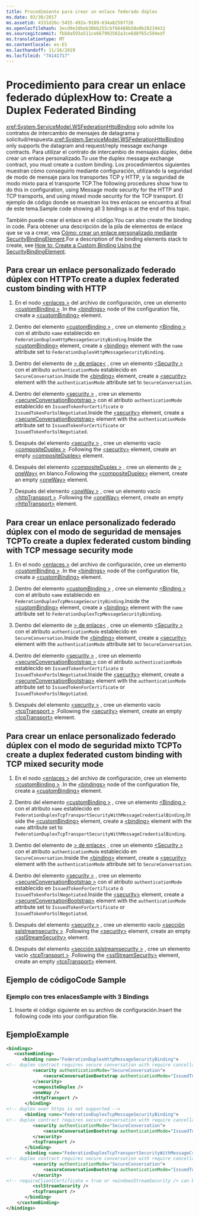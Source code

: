 ```yaml
---
title: Procedimiento para crear un enlace federado dúplex
ms.date: 03/30/2017
ms.assetid: 4331d2bc-5455-492a-9189-634a82597726
ms.openlocfilehash: 3ecd9e2dbeb30bb255cbf66488b50a9b20219431
ms.sourcegitcommit: fbb8a593a511ce667992502a3ce6d8f65c594edf
ms.translationtype: MT
ms.contentlocale: es-ES
ms.lasthandoff: 11/16/2019
ms.locfileid: "74141717"
---
```

# <a name="how-to-create-a-duplex-federated-binding"></a><span data-ttu-id="cea8a-102">Procedimiento para crear un enlace federado dúplex</span><span class="sxs-lookup"><span data-stu-id="cea8a-102">How to: Create a Duplex Federated Binding</span></span>

<span data-ttu-id="cea8a-103"><xref:System.ServiceModel.WSFederationHttpBinding> solo admite los contratos de intercambio de mensajes de datagrama y solicitud/respuesta.</span><span class="sxs-lookup"><span data-stu-id="cea8a-103"><xref:System.ServiceModel.WSFederationHttpBinding> only supports the datagram and request/reply message exchange contracts.</span></span> <span data-ttu-id="cea8a-104">Para utilizar el contrato de intercambio de mensajes dúplex, debe crear un enlace personalizado.</span><span class="sxs-lookup"><span data-stu-id="cea8a-104">To use the duplex message exchange contract, you must create a custom binding.</span></span> <span data-ttu-id="cea8a-105">Los procedimientos siguientes muestran cómo conseguirlo mediante configuración, utilizando la seguridad de modo de mensaje para los transportes TCP y HTTP, y la seguridad de modo mixto para el transporte TCP.</span><span class="sxs-lookup"><span data-stu-id="cea8a-105">The following procedures show how to do this in configuration, using Message mode security for the HTTP and TCP transports, and using mixed mode security for the TCP transport.</span></span> <span data-ttu-id="cea8a-106">El ejemplo de código donde se muestran los tres enlaces se encuentra al final de este tema.</span><span class="sxs-lookup"><span data-stu-id="cea8a-106">Sample code showing all 3 bindings is at the end of this topic.</span></span>

<span data-ttu-id="cea8a-107">También puede crear el enlace en el código.</span><span class="sxs-lookup"><span data-stu-id="cea8a-107">You can also create the binding in code.</span></span> <span data-ttu-id="cea8a-108">Para obtener una descripción de la pila de elementos de enlace que se va a crear, vea [Cómo: crear un enlace personalizado mediante SecurityBindingElement](../../../../docs/framework/wcf/feature-details/how-to-create-a-custom-binding-using-the-securitybindingelement.md).</span><span class="sxs-lookup"><span data-stu-id="cea8a-108">For a description of the binding elements stack to create, see [How to: Create a Custom Binding Using the SecurityBindingElement](../../../../docs/framework/wcf/feature-details/how-to-create-a-custom-binding-using-the-securitybindingelement.md).</span></span>

## <a name="to-create-a-duplex-federated-custom-binding-with-http"></a><span data-ttu-id="cea8a-109">Para crear un enlace personalizado federado dúplex con HTTP</span><span class="sxs-lookup"><span data-stu-id="cea8a-109">To create a duplex federated custom binding with HTTP</span></span>

1. <span data-ttu-id="cea8a-110">En el nodo [\<enlaces >](../../../../docs/framework/configure-apps/file-schema/wcf/bindings.md) del archivo de configuración, cree un elemento [\<customBinding >](../../../../docs/framework/configure-apps/file-schema/wcf/custombinding.md) .</span><span class="sxs-lookup"><span data-stu-id="cea8a-110">In the [\<bindings>](../../../../docs/framework/configure-apps/file-schema/wcf/bindings.md) node of the configuration file, create a [\<customBinding>](../../../../docs/framework/configure-apps/file-schema/wcf/custombinding.md) element.</span></span>

2. <span data-ttu-id="cea8a-111">Dentro del elemento [\<customBinding >](../../../../docs/framework/configure-apps/file-schema/wcf/custombinding.md) , cree un elemento [\<Binding >](../../configure-apps/file-schema/wcf/bindings.md) con el atributo `name` establecido en `FederationDuplexHttpMessageSecurityBinding`.</span><span class="sxs-lookup"><span data-stu-id="cea8a-111">Inside the [\<customBinding>](../../../../docs/framework/configure-apps/file-schema/wcf/custombinding.md) element, create a [\<binding>](../../configure-apps/file-schema/wcf/bindings.md) element with the `name` attribute set to `FederationDuplexHttpMessageSecurityBinding`.</span></span>

3. <span data-ttu-id="cea8a-112">Dentro del elemento de [> de enlace\<](../../configure-apps/file-schema/wcf/bindings.md) , cree un elemento [\<Security >](../../../../docs/framework/configure-apps/file-schema/wcf/security-of-custombinding.md) con el atributo `authenticationMode` establecido en `SecureConversation`.</span><span class="sxs-lookup"><span data-stu-id="cea8a-112">Inside the [\<binding>](../../configure-apps/file-schema/wcf/bindings.md) element, create a [\<security>](../../../../docs/framework/configure-apps/file-schema/wcf/security-of-custombinding.md) element with the `authenticationMode` attribute set to `SecureConversation`.</span></span>

4. <span data-ttu-id="cea8a-113">Dentro del elemento [\<security >](../../../../docs/framework/configure-apps/file-schema/wcf/security-of-custombinding.md) , cree un elemento [\<secureConversationBootstrap >](../../../../docs/framework/configure-apps/file-schema/wcf/secureconversationbootstrap.md) con el atributo `authenticationMode` establecido en `IssuedTokenForCertificate` o `IssuedTokenForSslNegotiated`.</span><span class="sxs-lookup"><span data-stu-id="cea8a-113">Inside the [\<security>](../../../../docs/framework/configure-apps/file-schema/wcf/security-of-custombinding.md) element, create a [\<secureConversationBootstrap>](../../../../docs/framework/configure-apps/file-schema/wcf/secureconversationbootstrap.md) element with the `authenticationMode` attribute set to `IssuedTokenForCertificate` or `IssuedTokenForSslNegotiated`.</span></span>

5. <span data-ttu-id="cea8a-114">Después del elemento [\<security >](../../../../docs/framework/configure-apps/file-schema/wcf/security-of-custombinding.md) , cree un elemento vacío [\<compositeDuplex >](../../../../docs/framework/configure-apps/file-schema/wcf/compositeduplex.md) .</span><span class="sxs-lookup"><span data-stu-id="cea8a-114">Following the [\<security>](../../../../docs/framework/configure-apps/file-schema/wcf/security-of-custombinding.md) element, create an empty [\<compositeDuplex>](../../../../docs/framework/configure-apps/file-schema/wcf/compositeduplex.md) element.</span></span>

6. <span data-ttu-id="cea8a-115">Después del elemento [\<compositeDuplex >](../../../../docs/framework/configure-apps/file-schema/wcf/compositeduplex.md) , cree un elemento de [> oneWay\<](../../../../docs/framework/configure-apps/file-schema/wcf/oneway.md) en blanco.</span><span class="sxs-lookup"><span data-stu-id="cea8a-115">Following the [\<compositeDuplex>](../../../../docs/framework/configure-apps/file-schema/wcf/compositeduplex.md) element, create an empty [\<oneWay>](../../../../docs/framework/configure-apps/file-schema/wcf/oneway.md) element.</span></span>

7. <span data-ttu-id="cea8a-116">Después del elemento [\<oneWay >](../../../../docs/framework/configure-apps/file-schema/wcf/oneway.md) , cree un elemento vacío [\<httpTransport >](../../../../docs/framework/configure-apps/file-schema/wcf/httptransport.md) .</span><span class="sxs-lookup"><span data-stu-id="cea8a-116">Following the [\<oneWay>](../../../../docs/framework/configure-apps/file-schema/wcf/oneway.md) element, create an empty [\<httpTransport>](../../../../docs/framework/configure-apps/file-schema/wcf/httptransport.md) element.</span></span>

## <a name="to-create-a-duplex-federated-custom-binding-with-tcp-message-security-mode"></a><span data-ttu-id="cea8a-117">Para crear un enlace personalizado federado dúplex con el modo de seguridad de mensajes TCP</span><span class="sxs-lookup"><span data-stu-id="cea8a-117">To create a duplex federated custom binding with TCP message security mode</span></span>

1. <span data-ttu-id="cea8a-118">En el nodo [\<enlaces >](../../../../docs/framework/configure-apps/file-schema/wcf/bindings.md) del archivo de configuración, cree un elemento [\<customBinding >](../../../../docs/framework/configure-apps/file-schema/wcf/custombinding.md) .</span><span class="sxs-lookup"><span data-stu-id="cea8a-118">In the [\<bindings>](../../../../docs/framework/configure-apps/file-schema/wcf/bindings.md) node of the configuration file, create a [\<customBinding>](../../../../docs/framework/configure-apps/file-schema/wcf/custombinding.md) element.</span></span>

2. <span data-ttu-id="cea8a-119">Dentro del elemento [\<customBinding >](../../../../docs/framework/configure-apps/file-schema/wcf/custombinding.md) , cree un elemento [\<Binding >](../../configure-apps/file-schema/wcf/bindings.md) con el atributo `name` establecido en `FederationDuplexTcpMessageSecurityBinding`.</span><span class="sxs-lookup"><span data-stu-id="cea8a-119">Inside the [\<customBinding>](../../../../docs/framework/configure-apps/file-schema/wcf/custombinding.md) element, create a [\<binding>](../../configure-apps/file-schema/wcf/bindings.md) element with the `name` attribute set to `FederationDuplexTcpMessageSecurityBinding`.</span></span>

3. <span data-ttu-id="cea8a-120">Dentro del elemento de [> de enlace\<](../../configure-apps/file-schema/wcf/bindings.md) , cree un elemento [\<Security >](../../../../docs/framework/configure-apps/file-schema/wcf/security-of-custombinding.md) con el atributo `authenticationMode` establecido en `SecureConversation`.</span><span class="sxs-lookup"><span data-stu-id="cea8a-120">Inside the [\<binding>](../../configure-apps/file-schema/wcf/bindings.md) element, create a [\<security>](../../../../docs/framework/configure-apps/file-schema/wcf/security-of-custombinding.md) element with the `authenticationMode` attribute set to `SecureConversation`.</span></span>

4. <span data-ttu-id="cea8a-121">Dentro del elemento [\<security >](../../../../docs/framework/configure-apps/file-schema/wcf/security-of-custombinding.md) , cree un elemento [\<secureConversationBootstrap >](../../../../docs/framework/configure-apps/file-schema/wcf/secureconversationbootstrap.md) con el atributo `authenticationMode` establecido en `IssuedTokenForCertificate` o `IssuedTokenForSslNegotiated`.</span><span class="sxs-lookup"><span data-stu-id="cea8a-121">Inside the [\<security>](../../../../docs/framework/configure-apps/file-schema/wcf/security-of-custombinding.md) element, create a [\<secureConversationBootstrap>](../../../../docs/framework/configure-apps/file-schema/wcf/secureconversationbootstrap.md) element with the `authenticationMode` attribute set to `IssuedTokenForCertificate` or `IssuedTokenForSslNegotiated`.</span></span>

5. <span data-ttu-id="cea8a-122">Después del elemento [\<security >](../../../../docs/framework/configure-apps/file-schema/wcf/security-of-custombinding.md) , cree un elemento vacío [\<tcpTransport >](../../../../docs/framework/configure-apps/file-schema/wcf/tcptransport.md) .</span><span class="sxs-lookup"><span data-stu-id="cea8a-122">Following the [\<security>](../../../../docs/framework/configure-apps/file-schema/wcf/security-of-custombinding.md) element, create an empty [\<tcpTransport>](../../../../docs/framework/configure-apps/file-schema/wcf/tcptransport.md) element.</span></span>

## <a name="to-create-a-duplex-federated-custom-binding-with-tcp-mixed-security-mode"></a><span data-ttu-id="cea8a-123">Para crear un enlace personalizado federado dúplex con el modo de seguridad mixto TCP</span><span class="sxs-lookup"><span data-stu-id="cea8a-123">To create a duplex federated custom binding with TCP mixed security mode</span></span>

1. <span data-ttu-id="cea8a-124">En el nodo [\<enlaces >](../../../../docs/framework/configure-apps/file-schema/wcf/bindings.md) del archivo de configuración, cree un elemento [\<customBinding >](../../../../docs/framework/configure-apps/file-schema/wcf/custombinding.md) .</span><span class="sxs-lookup"><span data-stu-id="cea8a-124">In the [\<bindings>](../../../../docs/framework/configure-apps/file-schema/wcf/bindings.md) node of the configuration file, create a [\<customBinding>](../../../../docs/framework/configure-apps/file-schema/wcf/custombinding.md) element.</span></span>

2. <span data-ttu-id="cea8a-125">Dentro del elemento [\<customBinding >](../../../../docs/framework/configure-apps/file-schema/wcf/custombinding.md) , cree un elemento [\<Binding >](../../configure-apps/file-schema/wcf/bindings.md) con el atributo `name` establecido en `FederationDuplexTcpTransportSecurityWithMessageCredentialBinding`.</span><span class="sxs-lookup"><span data-stu-id="cea8a-125">Inside the [\<customBinding>](../../../../docs/framework/configure-apps/file-schema/wcf/custombinding.md) element, create a [\<binding>](../../configure-apps/file-schema/wcf/bindings.md) element with the `name` attribute set to `FederationDuplexTcpTransportSecurityWithMessageCredentialBinding`.</span></span>

3. <span data-ttu-id="cea8a-126">Dentro del elemento de [> de enlace\<](../../configure-apps/file-schema/wcf/bindings.md) , cree un elemento [\<Security >](../../../../docs/framework/configure-apps/file-schema/wcf/security-of-custombinding.md) con el atributo `authenticationMode` establecido en `SecureConversation`.</span><span class="sxs-lookup"><span data-stu-id="cea8a-126">Inside the [\<binding>](../../configure-apps/file-schema/wcf/bindings.md) element, create a [\<security>](../../../../docs/framework/configure-apps/file-schema/wcf/security-of-custombinding.md) element with the `authenticationMode` attribute set to `SecureConversation`.</span></span>

4. <span data-ttu-id="cea8a-127">Dentro del elemento [\<security >](../../../../docs/framework/configure-apps/file-schema/wcf/security-of-custombinding.md) , cree un elemento [\<secureConversationBootstrap >](../../../../docs/framework/configure-apps/file-schema/wcf/secureconversationbootstrap.md) con el atributo `authenticationMode` establecido en `IssuedTokenForCertificate` o `IssuedTokenForSslNegotiated`.</span><span class="sxs-lookup"><span data-stu-id="cea8a-127">Inside the [\<security>](../../../../docs/framework/configure-apps/file-schema/wcf/security-of-custombinding.md) element, create a [\<secureConversationBootstrap>](../../../../docs/framework/configure-apps/file-schema/wcf/secureconversationbootstrap.md) element with the `authenticationMode` attribute set to `IssuedTokenForCertificate` or `IssuedTokenForSslNegotiated`.</span></span>

5. <span data-ttu-id="cea8a-128">Después del elemento [\<security >](../../../../docs/framework/configure-apps/file-schema/wcf/security-of-custombinding.md) , cree un elemento vacío [\<sección sslstreamsecurity >](../../../../docs/framework/configure-apps/file-schema/wcf/sslstreamsecurity.md) .</span><span class="sxs-lookup"><span data-stu-id="cea8a-128">Following the [\<security>](../../../../docs/framework/configure-apps/file-schema/wcf/security-of-custombinding.md) element, create an empty [\<sslStreamSecurity>](../../../../docs/framework/configure-apps/file-schema/wcf/sslstreamsecurity.md) element.</span></span>

6. <span data-ttu-id="cea8a-129">Después del elemento [\<sección sslstreamsecurity >](../../../../docs/framework/configure-apps/file-schema/wcf/sslstreamsecurity.md) , cree un elemento vacío [\<tcpTransport >](../../../../docs/framework/configure-apps/file-schema/wcf/tcptransport.md) .</span><span class="sxs-lookup"><span data-stu-id="cea8a-129">Following the [\<sslStreamSecurity>](../../../../docs/framework/configure-apps/file-schema/wcf/sslstreamsecurity.md) element, create an empty [\<tcpTransport>](../../../../docs/framework/configure-apps/file-schema/wcf/tcptransport.md) element.</span></span>

## <a name="code-sample"></a><span data-ttu-id="cea8a-130">Ejemplo de código</span><span class="sxs-lookup"><span data-stu-id="cea8a-130">Code Sample</span></span>

### <a name="sample-with-3-bindings"></a><span data-ttu-id="cea8a-131">Ejemplo con tres enlaces</span><span class="sxs-lookup"><span data-stu-id="cea8a-131">Sample with 3 Bindings</span></span>

1. <span data-ttu-id="cea8a-132">Inserte el código siguiente en su archivo de configuración.</span><span class="sxs-lookup"><span data-stu-id="cea8a-132">Insert the following code into your configuration file.</span></span>

## <a name="example"></a><span data-ttu-id="cea8a-133">Ejemplo</span><span class="sxs-lookup"><span data-stu-id="cea8a-133">Example</span></span>

```xml
<bindings>
   <customBinding>
      <binding name="FederationDuplexHttpMessageSecurityBinding">
<!-- duplex contract requires secure conversation with require cancellation = true -->
          <security authenticationMode="SecureConversation">
              <secureConversationBootstrap authenticationMode="IssuedTokenForSslNegotiated" />
          </security>
          <compositeDuplex />
          <oneWay />
          <httpTransport />
       </binding>
<!-- duplex over https is not supported -->
       <binding name="FederationDuplexTcpMessageSecurityBinding">
<!-- duplex contract requires secure conversation with require cancellation = true -->
          <security authenticationMode="SecureConversation">
              <secureConversationBootstrap authenticationMode="IssuedTokenForSslNegotiated" />
          </security>
          <tcpTransport />
       </binding>
       <binding name="FederationDuplexTcpTransportSecurityWithMessageCredentialsBinding">
<!-- duplex contract requires secure conversation with require cancellation = true -->
          <security authenticationMode="SecureConversation">
              <secureConversationBootstrap authenticationMode="IssuedTokenOverTransport" />
          </security>
<!-- requireClientCertificate = true or <windowsStreamSecurity /> can be used, but does not make sense for most scenarios -->
          <sslStreamSecurity />
          <tcpTransport />
       </binding>
    </customBinding>
</bindings>
```
